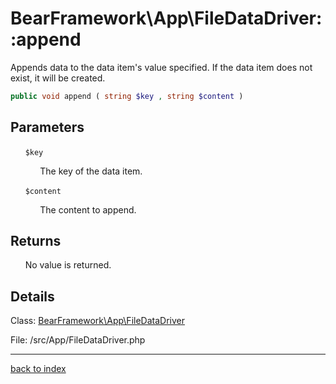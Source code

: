 # BearFramework\App\FileDataDriver::append

Appends data to the data item's value specified. If the data item does not exist, it will be created.

```php
public void append ( string $key , string $content )
```

## Parameters

&nbsp;&nbsp;&nbsp;&nbsp;&nbsp;&nbsp;`$key`

&nbsp;&nbsp;&nbsp;&nbsp;&nbsp;&nbsp;&nbsp;&nbsp;&nbsp;&nbsp;&nbsp;&nbsp;The key of the data item.

&nbsp;&nbsp;&nbsp;&nbsp;&nbsp;&nbsp;`$content`

&nbsp;&nbsp;&nbsp;&nbsp;&nbsp;&nbsp;&nbsp;&nbsp;&nbsp;&nbsp;&nbsp;&nbsp;The content to append.

## Returns

&nbsp;&nbsp;&nbsp;&nbsp;&nbsp;&nbsp;No value is returned.

## Details

Class: [BearFramework\App\FileDataDriver](bearframework.app.filedatadriver.class.md)

File: /src/App/FileDataDriver.php

---

[back to index](index.md)

